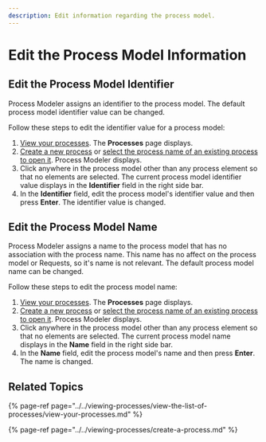```yaml
---
description: Edit information regarding the process model.
---
```


# Edit the Process Model Information

## Edit the Process Model Identifier

Process Modeler assigns an identifier to the process model. The default process model identifier value can be changed.

Follow these steps to edit the identifier value for a process model:

1. [View your processes](https://processmaker.gitbook.io/processmaker-4-community/-LPblkrcFWowWJ6HZdhC/~/drafts/-LRhVZm0ddxDcGGdN5ZN/primary/designing-processes/viewing-processes/view-the-list-of-processes/view-your-processes#view-all-processes). The **Processes** page displays.
2. [Create a new process](../../viewing-processes/create-a-process.md) or [select the process name of an existing process to open it](../../viewing-processes/view-the-list-of-processes/view-your-processes.md#view-all-processes). Process Modeler displays.
3. Click anywhere in the process model other than any process element so that no elements are selected. The current process model identifier value displays in the **Identifier** field in the right side bar.
4. In the **Identifier** field, edit the process model's identifier value and then press **Enter**. The identifier value is changed.

## Edit the Process Model Name

Process Modeler assigns a name to the process model that has no association with the process name. This name has no affect on the process model or Requests, so it's name is not relevant. The default process model name can be changed.

Follow these steps to edit the process model name:

1. [View your processes](https://processmaker.gitbook.io/processmaker-4-community/-LPblkrcFWowWJ6HZdhC/~/drafts/-LRhVZm0ddxDcGGdN5ZN/primary/designing-processes/viewing-processes/view-the-list-of-processes/view-your-processes#view-all-processes). The **Processes** page displays.
2. [Create a new process](../../viewing-processes/create-a-process.md) or [select the process name of an existing process to open it](../../viewing-processes/view-the-list-of-processes/view-your-processes.md#view-all-processes). Process Modeler displays.
3. Click anywhere in the process model other than any process element so that no elements are selected. The current process model name displays in the **Name** field in the right side bar.
4. In the **Name** field, edit the process model's name and then press **Enter**. The name is changed.

## Related Topics

{% page-ref page="../../viewing-processes/view-the-list-of-processes/view-your-processes.md" %}

{% page-ref page="../../viewing-processes/create-a-process.md" %}

